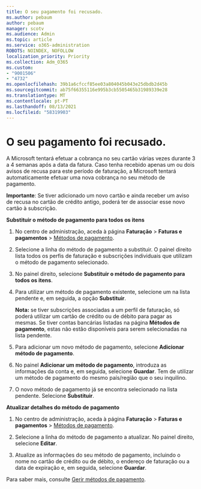 ```yaml
---
title: O seu pagamento foi recusado.
ms.author: pebaum
author: pebaum
manager: scotv
ms.audience: Admin
ms.topic: article
ms.service: o365-administration
ROBOTS: NOINDEX, NOFOLLOW
localization_priority: Priority
ms.collection: Adm_O365
ms.custom:
- "9001506"
- "4732"
ms.openlocfilehash: 39b1a6cfccf85ee03a804045b043e25dbdb2d45b
ms.sourcegitcommit: ab75f66355116e995b3cb5505465b31989339e28
ms.translationtype: MT
ms.contentlocale: pt-PT
ms.lasthandoff: 08/13/2021
ms.locfileid: "58319903"
---
```

# <a name="your-payment-was-declined"></a>O seu pagamento foi recusado.

A Microsoft tentará efetuar a cobrança no seu cartão várias vezes durante 3 a 4 semanas após a data da fatura.  Caso tenha recebido apenas um ou dois avisos de recusa para este período de faturação, a Microsoft tentará automaticamente efetuar uma nova cobrança no seu método de pagamento.  

**Importante**: Se tiver adicionado um novo cartão e ainda receber um aviso de recusa no cartão de crédito antigo, poderá ter de associar esse novo cartão à subscrição.

**Substituir o método de pagamento para todos os itens**

1. No centro de administração, aceda à página **Faturação** > **Faturas e pagamentos** > [Métodos de pagamento](https://go.microsoft.com/fwlink/p/?linkid=2018806).

2. Selecione a linha do método de pagamento a substituir. O painel direito lista todos os perfis de faturação e subscrições individuais que utilizam o método de pagamento selecionado.

3. No painel direito, selecione **Substituir o método de pagamento para todos os itens**.

4. Para utilizar um método de pagamento existente, selecione um na lista pendente e, em seguida, a opção **Substituir**.

    **Nota:** se tiver subscrições associadas a um perfil de faturação, só poderá utilizar um cartão de crédito ou de débito para pagar as mesmas. Se tiver contas bancárias listadas na página **Métodos de pagamento**, estas não estão disponíveis para serem selecionadas na lista pendente.

5. Para adicionar um novo método de pagamento, selecione **Adicionar método de pagamento**.

6. No painel **Adicionar um método de pagamento**, introduza as informações da conta e, em seguida, selecione **Guardar**. Tem de utilizar um método de pagamento do mesmo país/região que o seu inquilino.

7. O novo método de pagamento já se encontra selecionado na lista pendente. Selecione **Substituir**.

**Atualizar detalhes do método de pagamento**

1. No centro de administração, aceda à página **Faturação** > **Faturas e pagamentos** > [Métodos de pagamento](https://go.microsoft.com/fwlink/p/?linkid=2018806).

2. Selecione a linha do método de pagamento a atualizar. No painel direito, selecione **Editar**.

3. Atualize as informações do seu método de pagamento, incluindo o nome no cartão de crédito ou de débito, o endereço de faturação ou a data de expiração e, em seguida, selecione **Guardar**.

Para saber mais, consulte [Gerir métodos de pagamento](https://docs.microsoft.com/microsoft-365/commerce/billing-and-payments/manage-payment-methods).